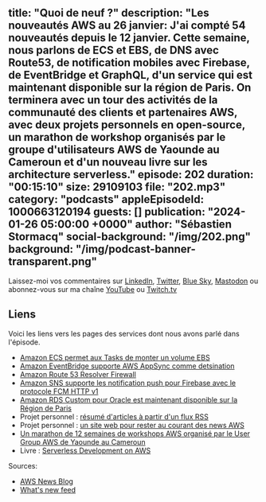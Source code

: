 title: "Quoi de neuf ?"
description: "Les nouveautés AWS au 26 janvier: J'ai compté 54 nouveautés depuis le 12 janvier. Cette semaine, nous parlons de ECS et EBS, de DNS avec Route53, de notification mobiles avec Firebase, de EventBridge et GraphQL, d'un service qui est maintenant disponible sur la région de Paris. On terminera avec un tour des activités de la communauté des clients et partenaires AWS, avec deux projets personnels en open-source, un marathon de workshop organisés par le groupe d'utilisateurs AWS de Yaounde au Cameroun et d'un nouveau livre sur les architecture serverless."
episode: 202
duration: "00:15:10"
size: 29109103
file: "202.mp3"
category: "podcasts"
appleEpisodeId: 1000663120194
guests: []
publication: "2024-01-26 05:00:00 +0000"
author: "Sébastien Stormacq"
social-background: "/img/202.png"
background: "/img/podcast-banner-transparent.png"
---

Laissez-moi vos commentaires sur [LinkedIn](https://www.linkedin.com/in/sebastienstormacq/), [Twitter](https://twitter.com/sebsto), [Blue Sky](https://bsky.app/profile/sebsto.bsky.social), [Mastodon](https://awscommunity.social/@sebsto) ou abonnez-vous sur ma chaîne [YouTube](https://www.youtube.com/sebsto) ou [Twitch.tv](https://www.twitch.tv/sebAWS)

## Liens

Voici les liens vers les pages des services dont nous avons parlé dans l'épisode.

- [Amazon ECS permet aux Tasks de monter un volume EBS](https://aws.amazon.com/blogs/aws/amazon-ecs-supports-a-native-integration-with-amazon-ebs-volumes-for-data-intensive-workloads/)
- [Amazon EventBridge supporte AWS AppSync comme detsination](https://aws.amazon.com/about-aws/whats-new/2024/01/amazon-eventbridge-appsync-target-buses/)
- [Amazon Route 53 Resolver Firewall](https://aws.amazon.com/about-aws/whats-new/2024/01/amazon-route-53-resolver-dns-firewall-query-type-filtering/)
- [Amazon SNS supporte les notification push pour Firebase avec le protocole FCM HTTP v1](https://aws.amazon.com/about-aws/whats-new/2024/01/amazon-sns-fcm-http-v1-api-mobile-notifications/)
- [Amazon RDS Custom pour Oracle est maintenant disponible sur la Région de Paris](https://aws.amazon.com/about-aws/whats-new/2024/01/amazon-rds-custom-oracle-europe-paris-aws-region/)
- Projet personnel : [résumé d'articles à partir d'un flux RSS](https://github.com/build-on-aws/get-the-news-rss-atom-feed-summary)
- Projet personnel : [un site web pour rester au courant des news AWS](https://aws-news.com/)
- [Un marathon de 12 semaines de workshops AWS organisé par le User Group AWS de Yaounde au Cameroun](https://www.linkedin.com/posts/paula-ali-wakabi-677870187_aws-12weekawsworkshopchallenge-learningandgrowing-ugcPost-7149073996850888705-Rp8V/)
- Livre : [Serverless Development on AWS](https://www.amazon.fr/Serverless-Development-AWS-Sheen-Brisals-ebook/dp/B0CT4MVJHT/)

Sources: 

- [AWS News Blog](https://aws.amazon.com/blogs/aws/)
- [What's new feed](https://aws.amazon.com/about-aws/whats-new/2023/)
